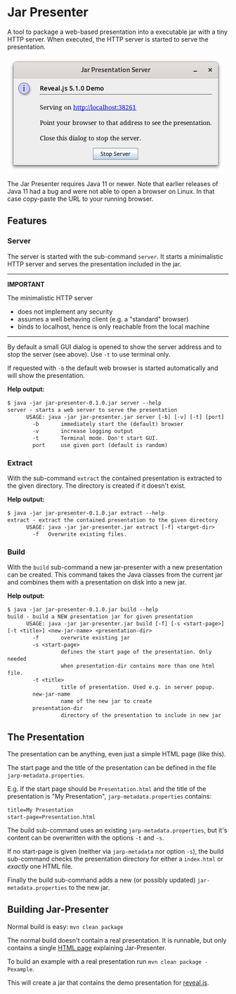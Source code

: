 
# Jar Presenter

A tool to package a web-based presentation into a executable jar with a tiny
HTTP server. When executed, the HTTP server is started to serve the
presentation.

![GUI](popup.png)

The Jar Presenter requires Java 11 or newer.
Note that earlier releases of Java 11 had a bug and were not able to open a
browser on Linux. In that case copy-paste the URL to your running browser.

## Features

### Server
The server is started with the sub-command `server`. It starts a minimalistic
HTTP server and serves the presentation included in the jar.

---
**IMPORTANT**

The minimalistic HTTP server
* does not implement any security
* assumes a well behaving client (e.g. a "standard" browser)
* binds to localhost, hence is only reachable from the local machine

---

By default a small GUI dialog is opened to show the server address and to
stop the server (see above). Use `-t` to use terminal only.

If requested with `-b` the default web browser is started automatically and
will show the presentation.

**Help output:**

```
$ java -jar jar-presenter-0.1.0.jar server --help
server - starts a web server to serve the presentation
      USAGE: java -jar jar-presenter.jar server [-b] [-v] [-t] [port]
        -b       immediately start the (default) browser
        -v       increase logging output
        -t       Terminal mode. Don't start GUI.
        port     use given port (default is random)
```


### Extract
With the sub-command `extract` the contained presentation is extracted to the
given directory. The directory is created if it doesn't exist.

**Help output:**

```
$ java -jar jar-presenter-0.1.0.jar extract --help
extract - extract the contained presentation to the given directory
      USAGE: java -jar jar-presenter.jar extract [-f] <target-dir>
        -f   Overwrite existing files.
```


### Build
With the `build` sub-command a new jar-presenter with a new presentation can be
created. This command takes the Java classes from the current jar and combines
them with a presentation on disk into a new jar.

**Help output:**

```
$ java -jar jar-presenter-0.1.0.jar build --help
build - build a NEW presentation jar for given presentation
      USAGE: java -jar jar-presenter.jar build [-f] [-s <start-page>] [-t <title>] <new-jar-name> <presentation-dir>
        -f       overwrite existing jar
        -s <start-page>
                 defines the start page of the presentation. Only needed
                 when presentation-dir contains more than one html file.
        -t <title>
                 title of presentation. Used e.g. in server popup.
        new-jar-name
                 name of the new jar to create
        presentation-dir
                 directory of the presentation to include in new jar
```

## The Presentation

The presentation can be anything, even just a simple HTML page (like this).

The start page and the title of the presentation can be defined in the file
`jarp-metadata.properties`.

E.g. If the start page should be `Presentation.html` and the title of the
presentation is "My Presentation", `jarp-metadata.properties` contains:

```
title=My Presentation
start-page=Presentation.html
```

The build sub-command uses an existing `jarp-metadata.properties`, but it's
content can be overwritten with the options `-t` and `-s`.

If no start-page is given (neither via `jarp-metadata` nor option `-s`), the
build sub-command checks the presentation directory for either a `index.html`
or _exactly_ one HTML file.

Finally the build sub-command adds a new (or possibly updated)
`jar-metadata.properties` to the new jar.

## Building Jar-Presenter

Normal build is easy: `mvn clean package`

The normal build doesn't contain a real presentation. It is runnable, but only
contains a single [HTML page](src/main/asciidoc/jar-presenter.adoc) explaining
Jar-Presenter.

To build an example with a real presentation run `mvn clean package -Pexample`.

This will create a jar that contains the demo presentation for
[reveal.js](https://revealjs.com/).

